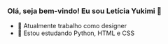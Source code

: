 ### Olá, seja bem-vindo! Eu sou Letícia Yukimi 👋



- 🔭 Atualmente trabalho como designer
- 🌱 Estou estudando Python, HTML e CSS
